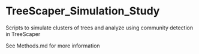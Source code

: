 # TreeScaper_Simulation_Study
Scripts to simulate clusters of trees and analyze using community detection in TreeScaper

See Methods.md for more information

